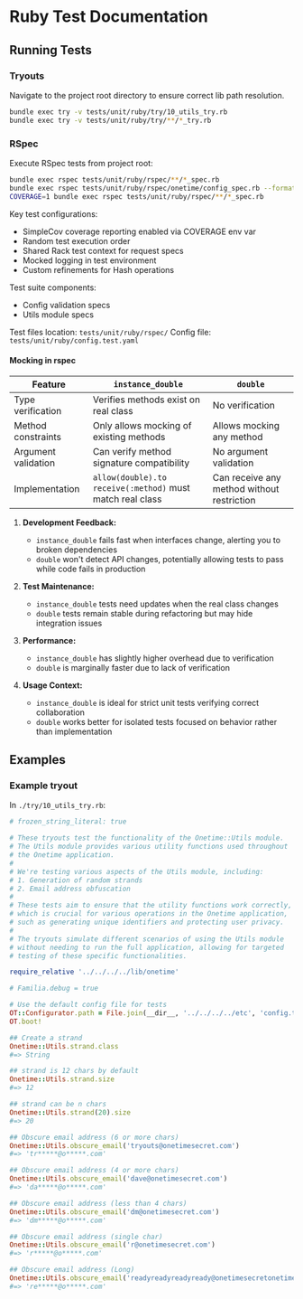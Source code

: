 # Ruby Test Documentation

## Running Tests

### Tryouts

Navigate to the project root directory to ensure correct lib path resolution.

```bash
bundle exec try -v tests/unit/ruby/try/10_utils_try.rb
bundle exec try -v tests/unit/ruby/try/**/*_try.rb
```

### RSpec

Execute RSpec tests from project root:

```bash
bundle exec rspec tests/unit/ruby/rspec/**/*_spec.rb
bundle exec rspec tests/unit/ruby/rspec/onetime/config_spec.rb --format documentation
COVERAGE=1 bundle exec rspec tests/unit/ruby/rspec/**/*_spec.rb
```

Key test configurations:
- SimpleCov coverage reporting enabled via COVERAGE env var
- Random test execution order
- Shared Rack test context for request specs
- Mocked logging in test environment
- Custom refinements for Hash operations

Test suite components:
- Config validation specs
- Utils module specs

Test files location: `tests/unit/ruby/rspec/`
Config file: `tests/unit/ruby/config.test.yaml`

#### Mocking in rspec


| Feature | `instance_double` | `double` |
|---------|-------------------|----------|
| Type verification | Verifies methods exist on real class | No verification |
| Method constraints | Only allows mocking of existing methods | Allows mocking any method |
| Argument validation | Can verify method signature compatibility | No argument validation |
| Implementation | `allow(double).to receive(:method)` must match real class | Can receive any method without restriction |

1. **Development Feedback:**
   - `instance_double` fails fast when interfaces change, alerting you to broken dependencies
   - `double` won't detect API changes, potentially allowing tests to pass while code fails in production

2. **Test Maintenance:**
   - `instance_double` tests need updates when the real class changes
   - `double` tests remain stable during refactoring but may hide integration issues

3. **Performance:**
   - `instance_double` has slightly higher overhead due to verification
   - `double` is marginally faster due to lack of verification

4. **Usage Context:**
   - `instance_double` is ideal for strict unit tests verifying correct collaboration
   - `double` works better for isolated tests focused on behavior rather than implementation


## Examples


### Example tryout

In `./try/10_utils_try.rb`:

```ruby
# frozen_string_literal: true

# These tryouts test the functionality of the Onetime::Utils module.
# The Utils module provides various utility functions used throughout
# the Onetime application.
#
# We're testing various aspects of the Utils module, including:
# 1. Generation of random strands
# 2. Email address obfuscation
#
# These tests aim to ensure that the utility functions work correctly,
# which is crucial for various operations in the Onetime application,
# such as generating unique identifiers and protecting user privacy.
#
# The tryouts simulate different scenarios of using the Utils module
# without needing to run the full application, allowing for targeted
# testing of these specific functionalities.

require_relative '../../../../lib/onetime'

# Familia.debug = true

# Use the default config file for tests
OT::Configurator.path = File.join(__dir__, '../../../../etc', 'config.test.yaml')
OT.boot!

## Create a strand
Onetime::Utils.strand.class
#=> String

## strand is 12 chars by default
Onetime::Utils.strand.size
#=> 12

## strand can be n chars
Onetime::Utils.strand(20).size
#=> 20

## Obscure email address (6 or more chars)
Onetime::Utils.obscure_email('tryouts@onetimesecret.com')
#=> 'tr*****@o*****.com'

## Obscure email address (4 or more chars)
Onetime::Utils.obscure_email('dave@onetimesecret.com')
#=> 'da*****@o*****.com'

## Obscure email address (less than 4 chars)
Onetime::Utils.obscure_email('dm@onetimesecret.com')
#=> 'dm*****@o*****.com'

## Obscure email address (single char)
Onetime::Utils.obscure_email('r@onetimesecret.com')
#=> 'r*****@o*****.com'

## Obscure email address (Long)
Onetime::Utils.obscure_email('readyreadyreadyready@onetimesecretonetimesecretonetimesecret.com')
#=> 're*****@o*****.com'
```
